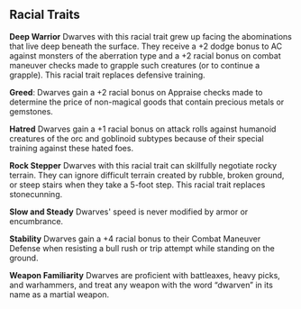 ## **Racial Traits**

**Deep Warrior** Dwarves with this racial trait grew up facing the abominations that live deep beneath the surface. They receive a +2 dodge bonus to AC against monsters of the aberration type and a +2 racial bonus on combat maneuver checks made to grapple such creatures (or to continue a grapple). This racial trait replaces defensive training.

**Greed**: Dwarves gain a +2 racial bonus on Appraise checks made to determine the price of non-magical goods that contain precious metals or gemstones.

**Hatred** Dwarves gain a +1 racial bonus on attack rolls against humanoid creatures of the orc and goblinoid subtypes because of their special training against these hated foes.

**Rock Stepper** Dwarves with this racial trait can skillfully negotiate rocky terrain. They can ignore difficult terrain created by rubble, broken ground, or steep stairs when they take a 5-foot step. This racial trait replaces stonecunning.

**Slow and Steady** Dwarves' speed is never modified by armor or encumbrance.

**Stability** Dwarves gain a +4 racial bonus to their Combat Maneuver Defense when resisting a bull rush or trip attempt while standing on the ground.

**Weapon Familiarity** Dwarves are proficient with battleaxes, heavy picks, and warhammers, and treat any weapon with the word “dwarven” in its name as a martial weapon.